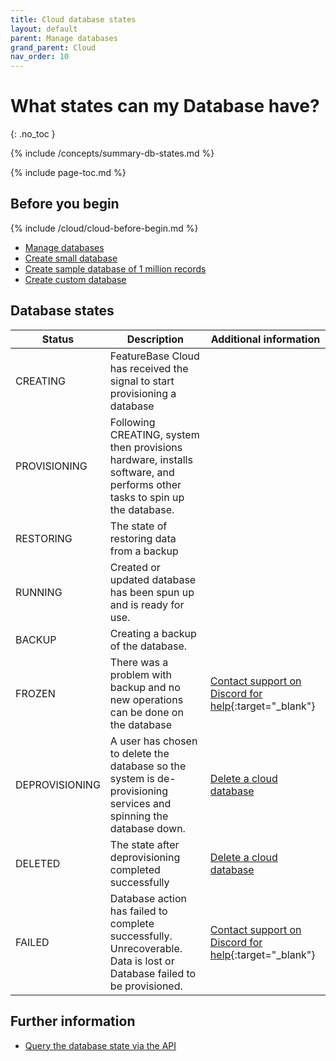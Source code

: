 ```yaml
---
title: Cloud database states
layout: default
parent: Manage databases
grand_parent: Cloud
nav_order: 10
---
```


# What states can my Database have?
{: .no_toc }

{% include /concepts/summary-db-states.md %}

{% include page-toc.md %}

## Before you begin

{% include /cloud/cloud-before-begin.md %}
* [Manage databases](/docs/cloud/cloud-databases/cloud-db-manage)
* [Create small database](/docs/cloud/cloud-databases/cloud-db-create-small)
* [Create sample database of 1 million records](/docs/cloud/cloud-databases/cloud-db-create-sample)
* [Create custom database](/docs/cloud/cloud-databases/cloud-db-create-custom)

## Database states

| Status | Description | Additional information |
|---|---|---|
| CREATING | FeatureBase Cloud has received the signal to start provisioning a database | |
| PROVISIONING | Following CREATING, system then provisions hardware, installs software, and performs other tasks to spin up the database. |  |
| RESTORING | The state of restoring data from a backup |  |
| RUNNING |  Created or updated database has been spun up and is ready for use. |  |
| BACKUP |  Creating a backup of the database. |  |
| FROZEN | There was a problem with backup and no new operations can be done on the database | [Contact support on Discord for help](https://discord.com/invite/bSBYjDbUUb){:target="_blank"} |
| DEPROVISIONING |  A user has chosen to delete the database so the system is de-provisioning services and spinning the database down. | [Delete a cloud database](/docs/cloud/cloud-databases/cloud-db-delete) |
| DELETED |  The state after deprovisioning completed successfully | [Delete a cloud database](/docs/cloud/cloud-databases/cloud-db-delete) |
| FAILED | Database action has failed to complete successfully. Unrecoverable. Data is lost or Database failed to be provisioned. | [Contact support on Discord for help](https://discord.com/invite/bSBYjDbUUb){:target="_blank"} |


## Further information

* [Query the database state via the API](https://api-docs-featurebase-cloud.redoc.ly/latest#operation/getDatabase)
